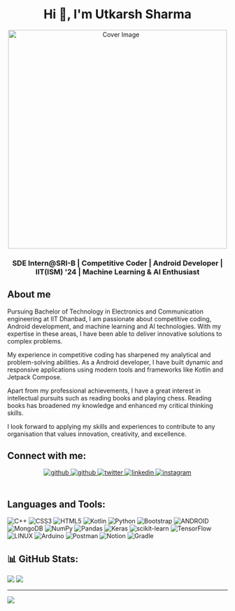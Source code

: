 

<h1 align="center">Hi 👋, I'm Utkarsh Sharma</h1>

<p align="center">
  <img src="https://user-images.githubusercontent.com/58518192/87162442-bf3e8180-c2e7-11ea-9f2a-53a50306b7ce.gif" alt="Cover Image" width="500">
</p>

<h3 align="center"> SDE Intern@SRI-B | Competitive Coder | Android Developer | IIT(ISM) '24 | Machine Learning & AI Enthusiast</h3>


## About me
Pursuing Bachelor of Technology in Electronics and Communication engineering at IIT Dhanbad, I am passionate about competitive coding, Android development, and machine learning and AI technologies. With my expertise in these areas, I have been able to deliver innovative solutions to complex problems.

My experience in competitive coding has sharpened my analytical and problem-solving abilities. As a Android developer, I have built dynamic and responsive applications using modern tools and frameworks like Kotlin and Jetpack Compose. 

Apart from my professional achievements, I have a great interest in intellectual pursuits such as reading books and playing chess. Reading books has broadened my knowledge and enhanced my critical thinking skills.

 I look forward to applying my skills and experiences to contribute to any organisation that values innovation, creativity, and excellence.

## Connect with me: 
<div align="center">
  <a href="https://codeforces.com/profile/AlgoHacker3112" target="_blank">
<img src=https://img.shields.io/badge/codeforces-%23000000.svg?&style=for-the-badge&logo=codeforces&logoColor=default alt=github style="margin-bottom: 5px;" />
</a>
<a href="https://github.com/Algohacker3112" target="_blank">
<img src=https://img.shields.io/badge/github-%2324292e.svg?&style=for-the-badge&logo=github&logoColor=white alt=github style="margin-bottom: 5px;" />
</a>
<a href="https://twitter.com/Jay_3112" target="_blank">
<img src=https://img.shields.io/badge/twitter-%2300acee.svg?&style=for-the-badge&logo=twitter&logoColor=white alt=twitter style="margin-bottom: 5px;" />
</a>
<a href="https://linkedin.com/in/utkarsh-sharma3112" target="_blank">
<img src=https://img.shields.io/badge/linkedin-%231E77B5.svg?&style=for-the-badge&logo=linkedin&logoColor=white alt=linkedin style="margin-bottom: 5px;" />
</a>
<a href="https://instagram.com/utkarsharmaofficial" target="_blank">
<img src=https://img.shields.io/badge/instagram-%23000000.svg?&style=for-the-badge&logo=instagram&logoColor=white alt=instagram style="margin-bottom: 5px;" />
</a>  
</div>  
  

<br/>  

## Languages and Tools:
![C++](https://img.shields.io/badge/c++-%2300599C.svg?style=for-the-badge&logo=c%2B%2B&logoColor=white) ![CSS3](https://img.shields.io/badge/css3-%231572B6.svg?style=for-the-badge&logo=css3&logoColor=white) ![HTML5](https://img.shields.io/badge/html5-%23E34F26.svg?style=for-the-badge&logo=html5&logoColor=white) ![Kotlin](https://img.shields.io/badge/kotlin-%230095D5.svg?style=for-the-badge&logo=kotlin&logoColor=white) ![Python](https://img.shields.io/badge/python-3670A0?style=for-the-badge&logo=python&logoColor=ffdd54) ![Bootstrap](https://img.shields.io/badge/bootstrap-%23563D7C.svg?style=for-the-badge&logo=bootstrap&logoColor=white) ![ANDROID](https://img.shields.io/badge/android-%2320232a.svg?style=for-the-badge&logo=android&logoColor=%a4c639) ![MongoDB](https://img.shields.io/badge/MongoDB-%234ea94b.svg?style=for-the-badge&logo=mongodb&logoColor=white)  ![NumPy](https://img.shields.io/badge/numpy-%23013243.svg?style=for-the-badge&logo=numpy&logoColor=white) ![Pandas](https://img.shields.io/badge/pandas-%23150458.svg?style=for-the-badge&logo=pandas&logoColor=white) ![Keras](https://img.shields.io/badge/Keras-%23D00000.svg?style=for-the-badge&logo=Keras&logoColor=white) ![scikit-learn](https://img.shields.io/badge/scikit--learn-%23F7931E.svg?style=for-the-badge&logo=scikit-learn&logoColor=white) ![TensorFlow](https://img.shields.io/badge/TensorFlow-%23FF6F00.svg?style=for-the-badge&logo=TensorFlow&logoColor=white) ![LINUX](https://img.shields.io/badge/Linux-FCC624?style=for-the-badge&logo=linux&logoColor=black) ![Arduino](https://img.shields.io/badge/-Arduino-00979D?style=for-the-badge&logo=Arduino&logoColor=white) ![Postman](https://img.shields.io/badge/Postman-FF6C37?style=for-the-badge&logo=postman&logoColor=white) ![Notion](https://img.shields.io/badge/Notion-%23000000.svg?style=for-the-badge&logo=notion&logoColor=white) ![Gradle](https://img.shields.io/badge/Gradle-02303A.svg?style=for-the-badge&logo=Gradle&logoColor=white)
## 📊 GitHub Stats:

![](https://github-readme-streak-stats.herokuapp.com/?user=AlgoHacker3112&theme=dark&hide_border=true)
![](https://github-readme-stats.vercel.app/api/top-langs/?username=AlgoHacker3112&theme=dark&hide_border=true&include_all_commits=false&count_private=false&layout=compact)

---
[![](https://visitcount.itsvg.in/api?id=AlgoHacker3112&icon=0&color=0)](https://visitcount.itsvg.in)

<!-- Proudly created with GPRM ( https://gprm.itsvg.in ) -->




